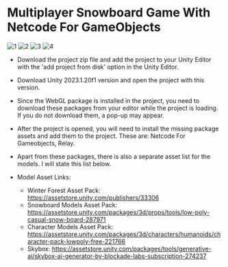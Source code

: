 # Multiplayer Snowboard Game With Netcode For GameObjects
![1](https://github.com/user-attachments/assets/f3ba7b4c-0742-4a8e-8d3e-b25d366e0aed)
![2](https://github.com/user-attachments/assets/129571f9-b8cc-4bdc-b230-8ae6c481175a)
![3](https://github.com/user-attachments/assets/1d52c523-4648-4b01-9f71-b2ac148d3a23)
![4](https://github.com/user-attachments/assets/94be42ce-201a-456f-9f66-218de840626c)


- Download the project zip file and add the project to your Unity Editor with the 'add project from disk' option in the Unity Editor.

- Download Unity 2023.1.20f1 version and open the project with this version.

- Since the WebGL package is installed in the project, you need to download these packages from your editor while the project is loading. If you do not download them, a pop-up may appear.

- After the project is opened, you will need to install the missing package assets and add them to the project. These are: Netcode For Gameobjects, Relay.

- Apart from these packages, there is also a separate asset list for the models. I will state this list below.
- Model Asset Links:
  - Winter Forest Asset Pack: https://assetstore.unity.com/publishers/33306
  - Snowboard Models Asset Pack: https://assetstore.unity.com/packages/3d/props/tools/low-poly-casual-snow-board-287971
  - Character Models Asset Pack: https://assetstore.unity.com/packages/3d/characters/humanoids/character-pack-lowpoly-free-221766
  - Skybox: https://assetstore.unity.com/packages/tools/generative-ai/skybox-ai-generator-by-blockade-labs-subscription-274237
